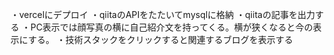 ・vercelにデプロイ
・qiitaのAPIをたたいてmysqlに格納
・qiitaの記事を出力する
・PC表示では顔写真の横に自己紹介文を持ってくる。横が狭くなると今の表示にする。
・技術スタックをクリックすると関連するブログを表示する
